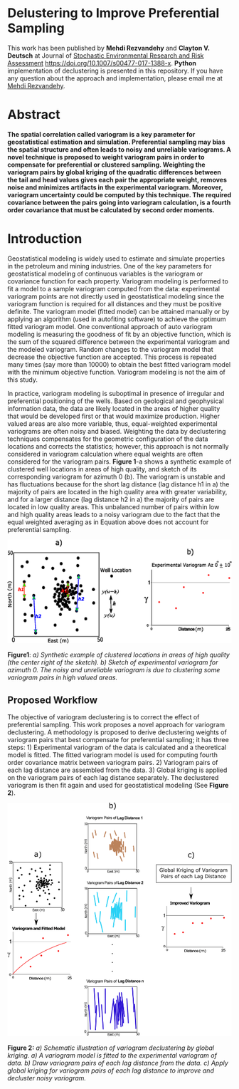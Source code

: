 
# Delustering to Improve Preferential Sampling

This work has been published by **Mehdi Rezvandehy** and **Clayton V. Deutsch** at Journal of [Stochastic Environmental Research and Risk Assessment](https://doi.org/10.1007/s00477-017-1388-x) https://doi.org/10.1007/s00477-017-1388-x. **Python** implementation of declustering is presented in this repository. If you have any question about the approach and implementation, please email me at [Mehdi Rezvandehy](rezvande@ualberta.ca).

# Abstract

**The spatial correlation called variogram is a key parameter for geostatistical estimation and simulation. Preferential sampling may bias the spatial structure and often leads to noisy and unreliable variograms. A novel technique is proposed to weight variogram pairs in order to compensate for preferential or clustered sampling. Weighting the variogram pairs by global kriging of the quadratic differences between the tail and head values gives each pair the appropriate weight, removes noise and minimizes artifacts in the experimental variogram. Moreover, variogram uncertainty could be computed by this technique. The required covariance between the pairs going into variogram calculation, is a fourth order covariance that must be calculated by second order moments.**

# Introduction

Geostatistical modeling is widely used to estimate and simulate properties in the petroleum and mining industries. One of the key parameters for geostatistical modeling of continuous variables is the variogram or covariance function for each property. Variogram modeling is performed to fit a model to a sample variogram computed from the data: experimental variogram points are not directly used in geostatistical modeling since the variogram function is required for all distances and they must be positive definite. The variogram model (fitted model) can be attained manually or by applying an algorithm (used in autofiting software) to achieve the optimum fitted variogram model. One conventional approach of auto variogram modeling is measuring the goodness of fit by an objective function, which is the sum of the squared difference between the experimental variogram and the modeled variogram. Random changes to the variogram model that decrease the objective function are accepted. This process is repeated many times (say more than 10000) to obtain the best fitted variogram model with the minimum objective function. Variogram modeling is not the aim of this study.

In practice, variogram modeling is suboptimal in presence of irregular and preferential positioning of the wells. Based on geological and geophysical information data, the data are likely located in the areas of higher quality that would be developed first or that would maximize production. Higher valued areas are also more variable, thus, equal-weighted experimental variograms are often noisy and biased. Weighting the data by declustering techniques compensates for the geometric configuration of the data locations and corrects the statistics; however, this approach is not normally considered in variogram calculation where equal weights are often considered for the variogram pairs. 
**Figure 1**-a shows a synthetic example of clustered well locations in areas of high quality, and sketch of its corresponding variogram for azimuth 0 (b). The variogram is unstable and has fluctuations because for the short lag distance (lag distance h1 in a) the majority of pairs are located in the high quality area with greater variability, and for a larger distance (lag distance h2 in a) the majority of pairs are located in low quality areas. This unbalanced number of pairs within low and high quality areas leads to a noisy variogram due to the fact that the equal weighted averaging as in Equation above does not account for preferential sampling.

<img src="./Images/fig_1.png" alt="drawing" width="800"/>

**Figure1**: *a) Synthetic example of clustered locations in areas of high quality (the center right of the sketch). b) Sketch of experimental variogram for azimuth 0. The noisy and unreliable variogram is due to clustering some variogram pairs in high valued areas.*
 
## Proposed Workflow
The objective of variogram declustering is to correct the effect of preferential sampling. This work proposes a novel approach for variogram declustering. A methodology is proposed to derive declustering weights of variogram pairs that best compensate for preferential sampling; it has three steps: 1) Experimental variogram of the data is calculated and a theoretical model is fitted. The fitted variogram model is used for computing fourth order covariance matrix between variogram pairs. 2) Variogram pairs of each lag distance are assembled from the data. 3) Global kriging is applied on the variogram pairs of each lag distance separately. The declustered variogram is then fit again and used for geostatistical modeling (See **Figure 2**).


<img src="./Images/fig_2.png" alt="drawing" width="800"/>

**Figure 2:** *a) Schematic illustration of variogram declustering by global kriging. a) A variogram model is fitted to the experimental variogram of data. b) Draw variogram pairs of each lag distance from the data. c) Apply global kriging for variogram pairs of each lag distance to improve and decluster noisy variogram.*
